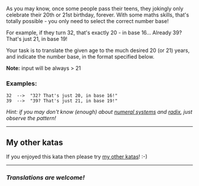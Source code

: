 As you may know, once some people pass their teens, they jokingly only celebrate their 20th or 21st birthday, forever. With some maths skills, that's totally possible - you only need to select the correct number base!

For example, if they turn 32, that's exactly 20 - in base 16... Already 39? That's just 21, in base 19!

Your task is to translate the given age to the much desired 20 (or 21) years, and indicate the number base, in the format specified below.

**Note:** input will be always > 21


### Examples:

```
32  -->  "32? That's just 20, in base 16!"
39  -->  "39? That's just 21, in base 19!"
```

*Hint: if you may don't know (enough) about [numeral systems](https://en.wikipedia.org/wiki/Numeral_system) and [radix](https://en.wikipedia.org/wiki/Radix), just observe the pattern!*

---

## My other katas

If you enjoyed this kata then please try [my other katas](https://www.codewars.com/collections/katas-created-by-anter69)! :-)

---

### *Translations are welcome!*